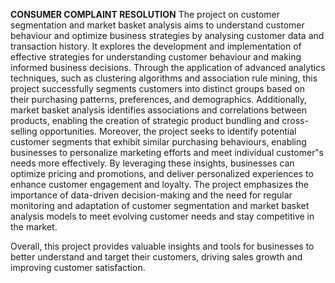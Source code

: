 **CONSUMER COMPLAINT RESOLUTION**
The project on customer segmentation and market basket analysis aims to understand customer behaviour and optimize business strategies by analysing customer data and transaction history.  It explores the development and implementation of effective strategies for understanding customer behaviour and making informed business decisions. Through the application of advanced analytics techniques, such as clustering algorithms and association rule mining, this project successfully segments customers into distinct groups based on their purchasing patterns, preferences, and demographics. Additionally, market basket analysis identifies associations and correlations between products, enabling the creation of strategic product bundling and cross-selling opportunities. Moreover, the project seeks to identify potential customer segments that exhibit similar purchasing behaviours, enabling businesses to personalize marketing efforts and meet individual customer‟s needs more effectively. By leveraging these insights, businesses can optimize pricing and promotions, and deliver personalized experiences to enhance customer engagement and loyalty. The project emphasizes the importance of data-driven decision-making and the need for regular monitoring and adaptation of customer segmentation and market basket analysis models to meet evolving customer needs and stay competitive in the market.  

Overall, this project provides valuable insights and tools for businesses to better understand and target their customers, driving sales growth and improving customer satisfaction.  
 
